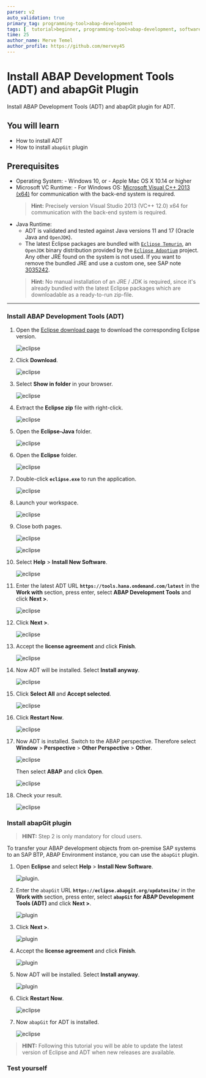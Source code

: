 ```yaml
---
parser: v2
auto_validation: true
primary_tag: programming-tool>abap-development
tags: [  tutorial>beginner, programming-tool>abap-development, software-product>sap-business-technology-platform ]
time: 25
author_name: Merve Temel
author_profile: https://github.com/mervey45
---
```



# Install ABAP Development Tools (ADT) and abapGit Plugin
<!-- description --> Install ABAP Development Tools (ADT) and abapGit plugin for ADT.

## You will learn
- How to install ADT
- How to install `abapGit` plugin

## Prerequisites
- Operating System:
      - Windows 10, or
      - Apple Mac OS X 10.14 or higher
- Microsoft VC Runtime:
      - For Windows OS: [Microsoft Visual C++ 2013 (x64)](https://support.microsoft.com/en-us/topic/the-latest-supported-visual-c-downloads-2647da03-1eea-4433-9aff-95f26a218cc0) for communication with the back-end system is required.
    >**Hint:** Precisely version Visual Studio 2013 (VC++ 12.0) x64 for communication with the back-end system is required.
-	Java Runtime:
      -	ADT is validated and tested against Java versions 11 and 17 (Oracle Java and `OpenJDK`).
      - The latest Eclipse packages are bundled with [`Eclipse Temurin`](https://adoptium.net/), an `OpenJDK` binary distribution provided by the [`Eclipse Adoptium`](https://projects.eclipse.org/projects/adoptium) project. Any other JRE found on the system is not used. If you want to remove the bundled JRE and use a custom one, see SAP note [3035242](https://launchpad.support.sap.com/#/notes/3035242).
    >**Hint:** No manual installation of an JRE / JDK is required, since it's already bundled with the latest Eclipse packages which are downloadable as a ready-to-run zip-file. 

---

### Install ABAP Development Tools (ADT)


  1. Open the [Eclipse download page](https://www.eclipse.org/downloads/packages/) to download the corresponding Eclipse version.

      ![eclipse](eclipse.png)

  2. Click **Download**.

      ![eclipse](eclipse2.png)

  3. Select **Show in folder** in your browser.

      ![eclipse](eclipse3.png)

  4. Extract the **Eclipse zip** file with right-click.

      ![eclipse](eclipse4.png)

  5. Open the **Eclipse-Java** folder.

      ![eclipse](eclipse5.png)

  6. Open the **Eclipse** folder.

      ![eclipse](eclipse6.png)

  7. Double-click **`eclipse.exe`** to run the application.

      ![eclipse](eclipse7.png)

  8. Launch your workspace.

      ![eclipse](eclipse8.png)

  9. Close both pages.

      ![eclipse](eclipse9.png)

      ![eclipse](eclipse10.png)

10. Select **Help** > **Install New Software**.

      ![eclipse](eclipse11.png)

11. Enter the latest ADT URL **`https://tools.hana.ondemand.com/latest`** in the **Work with** section, press enter,  select **ABAP Development Tools** and click **Next >**.

      ![eclipse](eclipse12.png)


12. Click **Next >**.

      ![eclipse](eclipse13.png)

13. Accept the **license agreement** and click **Finish**.

      ![eclipse](eclipse14.png)

14. Now ADT will be installed. Select **Install anyway**.

      ![eclipse](eclipse15.png)

15. Click **Select All** and **Accept selected**.

      ![eclipse](eclipse16.png)

16. Click **Restart Now**.

      ![eclipse](eclipse17.png)

17. Now ADT is installed. Switch to the ABAP perspective. Therefore select **Window** > **Perspective** > **Other Perspective** > **Other**.

    ![eclipse](perspective.png)

    Then select **ABAP** and click **Open**.

      ![eclipse](perspective2.png)

18. Check your result.

      ![eclipse](eclipse18.png)



### Install abapGit plugin


>**HINT:** Step 2 is only mandatory for cloud users.

To transfer your ABAP development objects from on-premise SAP systems to an SAP BTP, ABAP Environment instance, you can use the `abapGit` plugin.

  1.  Open **Eclipse** and select **Help** > **Install New Software**.

      ![plugin](eclipse11.png).

  2. Enter the `abapGit` URL **`https://eclipse.abapgit.org/updatesite/`** in the **Work with** section, press enter,  select **`abapGit` for ABAP Development Tools (ADT)** and click **Next >**.

      ![plugin](plugin2.png)

  3. Click **Next >**.

      ![plugin](plugin3.png)

  4. Accept the **license agreement** and click **Finish**.

      ![plugin](plugin4.png)

  5. Now ADT will be installed. Select **Install anyway**.

      ![plugin](plugin5.png)

  6. Click **Restart Now**.

      ![eclipse](plugin7.png)

  7. Now `abapGit` for ADT is installed.

      ![eclipse](plugin8.png)




>**HINT:** Following this tutorial you will be able to update the latest version of Eclipse and ADT when new releases are available.

### Test yourself



